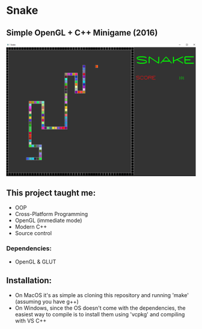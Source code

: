 # Snake
## Simple OpenGL + C++ Minigame (2016)

![](snake.png)

## This project taught me:
* OOP
* Cross-Platform Programming
* OpenGL (immediate mode)
* Modern C++
* Source control

### Dependencies:
* OpenGL & GLUT

## Installation:
* On MacOS it's as simple as cloning this repository and running 'make' (assuming you have g++)
* On Windows, since the OS doesn't come with the dependencies, the easiest way to compile is to install them using 'vcpkg' and compiling with VS C++



